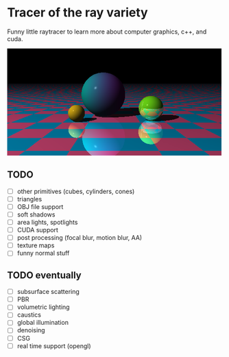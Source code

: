 # Tracer of the ray variety

Funny little raytracer to learn more about computer graphics, c++, and cuda.

![3 spheres render](./saved/3spheres.png)
## TODO

- [ ] other primitives (cubes, cylinders, cones)
- [ ] triangles
- [ ] OBJ file support
- [ ] soft shadows
- [ ] area lights, spotlights
- [ ] CUDA support
- [ ] post processing (focal blur, motion blur, AA)
- [ ] texture maps
- [ ] funny normal stuff

## TODO eventually
- [ ] subsurface scattering
- [ ] PBR
- [ ] volumetric lighting
- [ ] caustics
- [ ] global illumination
- [ ] denoising
- [ ] CSG 
- [ ] real time support (opengl)